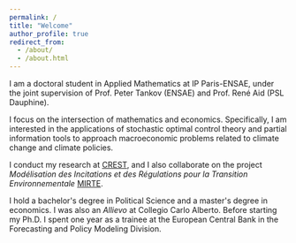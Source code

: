 ```yaml
---
permalink: /
title: "Welcome"
author_profile: true
redirect_from: 
  - /about/
  - /about.html
---
```


I am a doctoral student in Applied Mathematics at IP Paris-ENSAE, under the joint supervision of Prof. Peter Tankov (ENSAE) and Prof. René Aid (PSL Dauphine).

I focus on the intersection of mathematics and economics. Specifically, I am interested in the applications of stochastic optimal control theory and partial information tools to approach macroeconomic problems related to climate change and climate policies.

 I conduct my research at [CREST](https://crest.science), and I also collaborate on the project *Modélisation des Incitations et des Régulations pour la Transition Environnementale* [MIRTE](https://www.maths-vives.fr). 

I hold a bachelor's degree in Political Science and a master's degree in economics. I was also an *Allievo* at Collegio Carlo Alberto. Before starting my Ph.D. I spent one year as a trainee at the European Central Bank in the Forecasting and Policy Modeling Division. 

